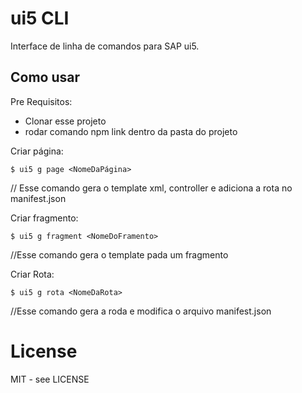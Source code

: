 # ui5 CLI

Interface de linha de comandos para SAP ui5.

## Como usar

Pre Requisitos:
* Clonar esse projeto
* rodar comando npm link dentro da pasta do projeto

Criar página:
```shell
$ ui5 g page <NomeDaPágina>
```
// Esse comando gera o template xml, controller e adiciona a rota no manifest.json

Criar fragmento:
```shell
$ ui5 g fragment <NomeDoFramento>
```
//Esse comando gera o template pada um fragmento 

Criar Rota:
```shell
$ ui5 g rota <NomeDaRota>
```
//Esse comando gera a roda e modifica o arquivo manifest.json
# License

MIT - see LICENSE

